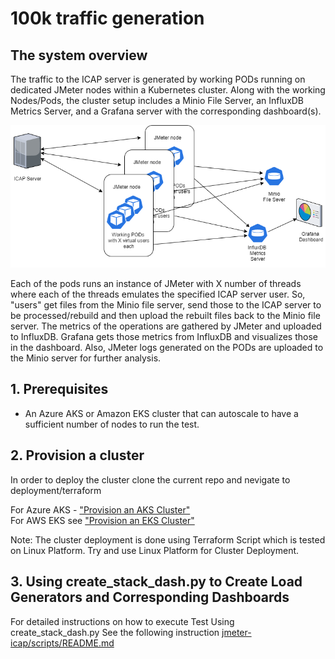 # 100k traffic generation

## The system overview

The traffic to the ICAP server is generated by working PODs running on dedicated JMeter nodes within a Kubernetes cluster. Along with the working Nodes/Pods, the cluster setup includes a Minio File Server, an InfluxDB Metrics Server, and a Grafana server with the corresponding dashboard(s).

![traffic](jmeter-icap/instructions/pngs/jmeter-test.png)

Each of the pods runs an instance of JMeter with X number of threads where each of the threads emulates the specified ICAP server user. So, "users" get files from the Minio file server, send those to the ICAP server to be processed/rebuild and then upload the rebuilt files back to the Minio file server. The metrics of the operations are gathered by JMeter and uploaded to InfluxDB. Grafana gets those metrics from InfluxDB and visualizes those in the dashboard.
Also, JMeter logs generated on the PODs are uploaded to the Minio server for further analysis.

## 1. Prerequisites

- An Azure AKS or Amazon EKS cluster  that can autoscale to have a sufficient number of nodes to run the test.

## 2. Provision a cluster

In order to deploy the cluster clone the current repo and nevigate to deployment/terraform 

For Azure AKS - ["Provision an AKS Cluster"](deployment/terraform/aks/README.MD)<br/>
For AWS EKS see ["Provision an EKS Cluster"](deployment/terraform/eks/README.md)

Note: The cluster deployment is done using Terraform Script which is tested on Linux Platform. Try and use Linux Platform for Cluster Deployment.

## 3. Using create_stack_dash.py to Create Load Generators and Corresponding Dashboards
For detailed instructions on how to execute Test Using create_stack_dash.py  See the following instruction [jmeter-icap/scripts/README.md](jmeter-icap/scripts/README.md)
